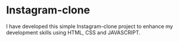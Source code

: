 # Instagram-clone
I have developed this simple Instagram-clone project to enhance my development skills using HTML, CSS and JAVASCRIPT. 
